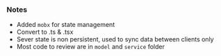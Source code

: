 ### Notes

- Added `mobx` for state management
- Convert to .ts & .tsx
- Sever state is non persistent, used to sync data between clients only
- Most code to review are in `model` and `service` folder
